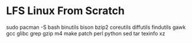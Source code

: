 # LFS Linux From Scratch

   sudo pacman -S bash binutils bison bzip2 coreutils diffutils findutils gawk gcc glibc grep gzip m4 make patch perl python sed tar texinfo xz
